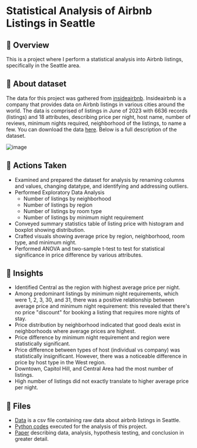 <h1>Statistical Analysis of Airbnb Listings in Seattle</h1>

<h2>🏡 Overview </h2> 

This is a project where I perform a statistical analysis into Airbnb listings, specifically in the Seattle area.  

<h2>📔 About dataset</h2>

The data for this project was gathered from [insideairbnb](http://insideairbnb.com/). Insideairbnb is a company that provides data on Airbnb listings in various cities around the world. The data is comprised of listings in June of 2023 with 6636 records (listings) and 18 attributes, describing price per night, host name, number of reviews, minimum nights required, neighborhood of the listings, to name a few. You can download the data <a href='/airbnb_seattle.csv' target="_blank">here</a>. Below is a full description of the dataset.

![image](https://github.com/SunghKeum/Airbnb_Seattle/assets/117948003/9610ac73-2de8-4355-a817-9a57ac48e8ef)

<h2>🏃 Actions Taken</h2>

- Examined and prepared the dataset for analysis by renaming columns and values, changing datatype, and identifying and addressing outliers.
- Performed Exploratory Data Analysis
   - Number of listings by neighborhood
   - Number of listings by region
   - Number of listings by room type
   - Number of listings by minimum night requirement
- Conveyed summary statistics table of listing price with histogram and boxplot showing distribution.
- Crafted visuals showing average price by region, neighborhood, room type, and minimum night.
- Performed ANOVA and two-sample t-test to test for statistical significance in price difference by various attributes. 

<h2>🌟 Insights</h2>

- Identified Central as the region with highest average price per night.
- Among predominant listings by minimum night requirements, which were 1, 2, 3, 30, and 31, there was a positive relationship between average price and minimum night requirement: this revealed that there's no price "discount" for booking a listing that requires more nights of stay.
- Price distribution by neighborhood indicated that good deals exist in neighborhoods where average prices are highest.
- Price difference by minimum night requirement and region were statistically significant.
- Price difference between types of host (individual vs company) was statistically insignificant. However, there was a noticeable difference in price by host type in the West region.
- Downtown, Capitol Hill, and Central Area had the most number of listings. 
- High number of listings did not exactly translate to higher average price per night.

<h2>📁 Files</h2>

- <a href='/airbnb_seattle.csv' target="_blank">Data</a> is a csv file containing raw data about airbnb listings in Seattle.
- <a href='/MSBA320_FinalProject_AirbnbSeattle.ipynb' target="_blank">Python codes</a> executed for the analysis of this project.  
- <a href='/MSBA320_FinalProject_SungKeum.pdf' target="_blankl">Paper</a> describing data, analysis, hypothesis testing, and conclusion in greater detail.
